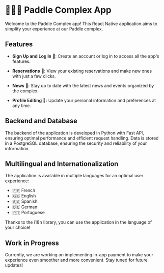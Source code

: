 # 🏄‍♂️📱 Paddle Complex App

Welcome to the Paddle Complex app! This React Native application aims to simplify your experience at our Paddle complex.

## Features

- **Sign Up and Log In** 🔐: Create an account or log in to access all the app's features.
  
- **Reservations** 📅: View your existing reservations and make new ones with just a few clicks.

- **News** 📰: Stay up to date with the latest news and events organized by the complex.

- **Profile Editing** 🔄: Update your personal information and preferences at any time.

## Backend and Database

The backend of the application is developed in Python with Fast API, ensuring optimal performance and efficient request handling. Data is stored in a PostgreSQL database, ensuring the security and reliability of your information.

## Multilingual and Internationalization

The application is available in multiple languages for an optimal user experience:

- 🇫🇷 French
- 🇬🇧 English
- 🇪🇸 Spanish
- 🇩🇪 German
- 🇵🇹 Portuguese

Thanks to the i18n library, you can use the application in the language of your choice!

## Work in Progress

Currently, we are working on implementing in-app payment to make your experience even smoother and more convenient. Stay tuned for future updates!
